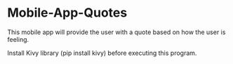 # Mobile-App-Quotes
 
This mobile app will provide the user with a quote based on how the user is feeling.

Install Kivy library (pip install kivy) before executing this program.

